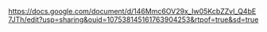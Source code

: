 https://docs.google.com/document/d/146Mmc6OV29x_Iw05KcbZZvI_Q4bE7JTh/edit?usp=sharing&ouid=107538145161763904253&rtpof=true&sd=true